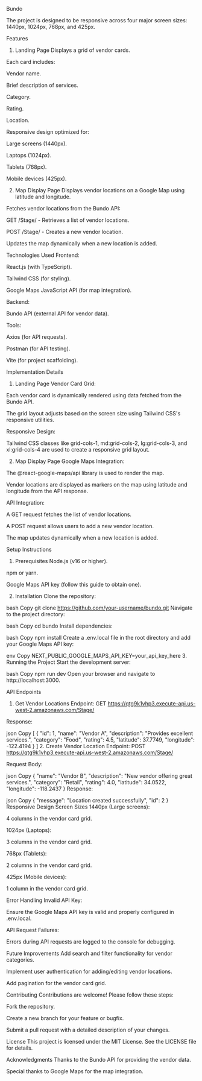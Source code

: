 Bundo

 The project is designed to be responsive across four major screen sizes: 1440px, 1024px, 768px, and 425px.

Features
1. Landing Page
Displays a grid of vendor cards.

Each card includes:

Vendor name.

Brief description of services.

Category.

Rating.

Location.

Responsive design optimized for:

Large screens (1440px).

Laptops (1024px).

Tablets (768px).

Mobile devices (425px).

2. Map Display Page
Displays vendor locations on a Google Map using latitude and longitude.

Fetches vendor locations from the Bundo API:

GET /Stage/ - Retrieves a list of vendor locations.

POST /Stage/ - Creates a new vendor location.

Updates the map dynamically when a new location is added.

Technologies Used
Frontend:

React.js (with TypeScript).

Tailwind CSS (for styling).

Google Maps JavaScript API (for map integration).

Backend:

Bundo API (external API for vendor data).

Tools:

Axios (for API requests).

Postman (for API testing).

Vite (for project scaffolding).

Implementation Details
1. Landing Page
Vendor Card Grid:

Each vendor card is dynamically rendered using data fetched from the Bundo API.

The grid layout adjusts based on the screen size using Tailwind CSS's responsive utilities.

Responsive Design:

Tailwind CSS classes like grid-cols-1, md:grid-cols-2, lg:grid-cols-3, and xl:grid-cols-4 are used to create a responsive grid layout.

2. Map Display Page
Google Maps Integration:

The @react-google-maps/api library is used to render the map.

Vendor locations are displayed as markers on the map using latitude and longitude from the API response.

API Integration:

A GET request fetches the list of vendor locations.

A POST request allows users to add a new vendor location.

The map updates dynamically when a new location is added.

Setup Instructions
1. Prerequisites
Node.js (v16 or higher).

npm or yarn.

Google Maps API key (follow this guide to obtain one).

2. Installation
Clone the repository:

bash
Copy
git clone https://github.com/your-username/bundo.git
Navigate to the project directory:

bash
Copy
cd bundo
Install dependencies:

bash
Copy
npm install
Create a .env.local file in the root directory and add your Google Maps API key:

env
Copy
NEXT_PUBLIC_GOOGLE_MAPS_API_KEY=your_api_key_here
3. Running the Project
Start the development server:

bash
Copy
npm run dev
Open your browser and navigate to http://localhost:3000.

API Endpoints
1. Get Vendor Locations
Endpoint: GET https://qtg9k1vhp3.execute-api.us-west-2.amazonaws.com/Stage/

Response:

json
Copy
[
  {
    "id": 1,
    "name": "Vendor A",
    "description": "Provides excellent services.",
    "category": "Food",
    "rating": 4.5,
    "latitude": 37.7749,
    "longitude": -122.4194
  }
]
2. Create Vendor Location
Endpoint: POST https://qtg9k1vhp3.execute-api.us-west-2.amazonaws.com/Stage/

Request Body:

json
Copy
{
  "name": "Vendor B",
  "description": "New vendor offering great services.",
  "category": "Retail",
  "rating": 4.0,
  "latitude": 34.0522,
  "longitude": -118.2437
}
Response:

json
Copy
{
  "message": "Location created successfully",
  "id": 2
}
Responsive Design
Screen Sizes
1440px (Large screens):

4 columns in the vendor card grid.

1024px (Laptops):

3 columns in the vendor card grid.

768px (Tablets):

2 columns in the vendor card grid.

425px (Mobile devices):

1 column in the vendor card grid.

Error Handling
Invalid API Key:

Ensure the Google Maps API key is valid and properly configured in .env.local.

API Request Failures:

Errors during API requests are logged to the console for debugging.

Future Improvements
Add search and filter functionality for vendor categories.

Implement user authentication for adding/editing vendor locations.

Add pagination for the vendor card grid.

Contributing
Contributions are welcome! Please follow these steps:

Fork the repository.

Create a new branch for your feature or bugfix.

Submit a pull request with a detailed description of your changes.

License
This project is licensed under the MIT License. See the LICENSE file for details.

Acknowledgments
Thanks to the Bundo API for providing the vendor data.

Special thanks to Google Maps for the map integration.

